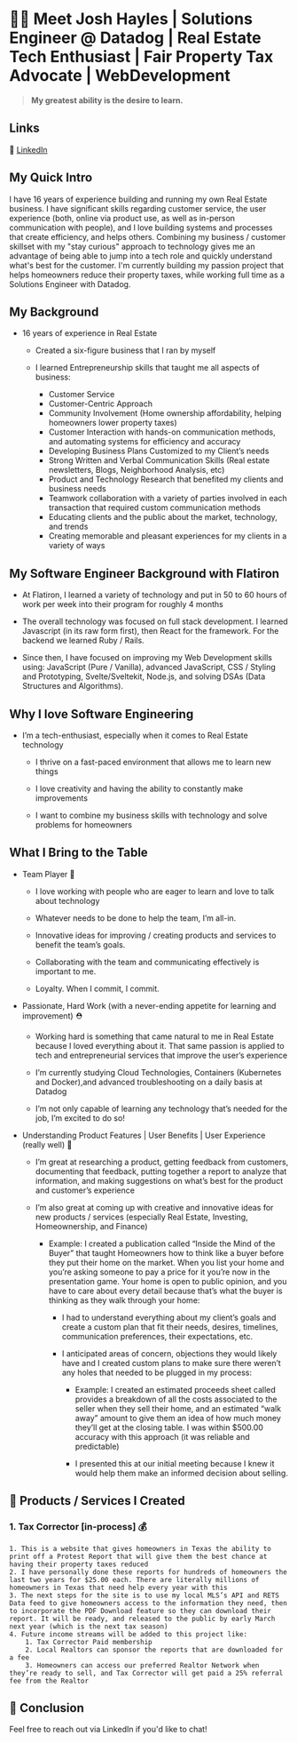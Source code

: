 
# 🙋‍♂️   Meet Josh Hayles  |  Solutions Engineer @ Datadog | Real Estate Tech Enthusiast | Fair Property Tax Advocate | WebDevelopment
> **My greatest ability is the desire to learn.**

## Links

🔗 [LinkedIn](https://www.linkedin.com/in/joshhayles/)

## My Quick Intro

I have 16 years of experience building and running my own Real Estate business. I have significant skills regarding customer service, the user experience (both, online via product use, as well as in-person communication with people), and I love building systems and processes that create efficiency, and helps others. Combining my business / customer skillset with my "stay curious" approach to technology gives me an advantage of being able to jump into a tech role and quickly understand what's best for the customer. I'm currently building my passion project that helps homeowners reduce their property taxes, while working full time as a Solutions Engineer with Datadog.


## My Background
- 16 years of experience in Real Estate

  - Created a six-figure business that I ran by myself 
  
  - I learned Entrepreneurship skills that taught me all aspects of business:
       - Customer Service
       - Customer-Centric Approach
       - Community Involvement (Home ownership affordability, helping homeowners lower property taxes)
       - Customer Interaction with hands-on communication methods, and automating systems for efficiency and accuracy 
       - Developing Business Plans Customized to my Client’s needs
       - Strong Written and Verbal Communication Skills (Real estate newsletters, Blogs, Neighborhood Analysis, etc)
       - Product and Technology Research that benefited my clients and business needs
       - Teamwork collaboration with a variety of parties involved in each transaction that required custom communication methods
       - Educating clients and the public about the market, technology, and trends
       - Creating memorable and pleasant experiences for my clients in a variety of ways


## My Software Engineer Background with Flatiron
- At Flatiron, I learned a variety of technology and put in 50 to 60 hours of work per week into their program for roughly 4 months

- The overall technology was focused on full stack development. I learned Javascript (in its raw form first), then React for the framework. For the backend we learned Ruby / Rails.
- Since then, I have focused on improving my Web Development skills using: JavaScript (Pure / Vanilla), advanced JavaScript, CSS / Styling and Prototyping, Svelte/Sveltekit, Node.js, and solving DSAs (Data Structures and Algorithms).

## Why I love Software Engineering
- I’m a tech-enthusiast, especially when it comes to Real Estate technology

    - I thrive on a fast-paced environment that allows me to learn new things
    
    - I love creativity and having the ability to constantly make improvements
    
    - I want to combine my business skills with technology and solve problems for homeowners
    
    
## What I Bring to the Table
- Team Player  👊 
    - I love working with people who are eager to learn and love to talk about technology
    
    - Whatever needs to be done to help the team, I’m all-in.


    - Innovative ideas for improving / creating products and services to benefit the team’s goals.

    - Collaborating with the team and communicating effectively is important to me.
    
    - Loyalty. When I commit, I commit.


- Passionate, Hard Work (with a never-ending appetite for learning and improvement)  ⛑️ 
    - Working hard is something that came natural to me in Real Estate because I loved everything about it. That same passion is applied to tech and entrepreneurial services that improve the user’s experience 
    
    - I’m currently studying Cloud Technologies, Containers (Kubernetes and Docker),and advanced troubleshooting on a daily basis at Datadog
    
    - I’m not only capable of learning any technology that’s needed for the job, I’m excited to do so!


- Understanding Product Features | User Benefits | User Experience (really well)  🤗 
    - I’m great at researching a product, getting feedback from customers, documenting that feedback, putting together a report to analyze that information, and making suggestions on what’s best for the product and customer’s experience
    
    - I’m also great at coming up with creative and innovative ideas for new products / services (especially Real Estate, Investing, Homeownership, and Finance)
    
        - Example: I created a publication called “Inside the Mind of the Buyer” that taught Homeowners how to think like a buyer before they put their home on the market. When you list your home and you’re asking someone to pay a price for it you’re now in the presentation game. Your home is open to public opinion, and you have to care about every detail because that’s what the buyer is thinking as they walk through your home:
        
            - I had to understand everything about my client’s goals and create a custom plan that fit their needs, desires, timelines, communication preferences, their expectations, etc.
            
            - I anticipated areas of concern, objections they would likely have and I created custom plans to make sure there weren’t any holes that needed to be plugged in my process:
            
                - Example: I created an estimated proceeds sheet called provides a breakdown of all the costs associated to the seller when they sell their home, and an estimated “walk away” amount to give them an idea of how much money they’ll get at the closing table. I was within $500.00 accuracy with this approach (it was reliable and predictable)
                
                - I presented this at our initial meeting because I knew it would help them make an informed decision about selling.
                
## 👾   Products / Services I Created

### 1. Tax Corrector [in-process]  💰 
    
    1. This is a website that gives homeowners in Texas the ability to print off a Protest Report that will give them the best chance at having their property taxes reduced
    2. I have personally done these reports for hundreds of homeowners the last two years for $25.00 each. There are literally millions of homeowners in Texas that need help every year with this
    3. The next steps for the site is to use my local MLS’s API and RETS Data feed to give homeowners access to the information they need, then to incorporate the PDF Download feature so they can download their report. It will be ready, and released to the public by early March next year (which is the next tax season)
    4. Future income streams will be added to this project like:
        1. Tax Corrector Paid membership
        2. Local Realtors can sponsor the reports that are downloaded for a fee
        3. Homeowners can access our preferred Realtor Network when they’re ready to sell, and Tax Corrector will get paid a 25% referral fee from the Realtor
    
## 🎁  Conclusion

Feel free to reach out via LinkedIn if you'd like to chat!
